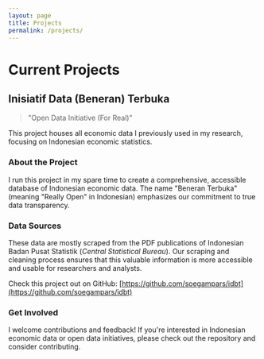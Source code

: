 ```yaml
---
layout: page
title: Projects
permalink: /projects/
---
```


# Current Projects

## Inisiatif Data (Beneran) Terbuka

> "Open Data Initiative (For Real)"

This project houses all economic data I previously used in my research, focusing on Indonesian economic statistics.

### About the Project

I run this project in my spare time to create a comprehensive, accessible database of Indonesian economic data. The name "Beneran Terbuka" (meaning "Really Open" in Indonesian) emphasizes our commitment to true data transparency.

### Data Sources

These data are mostly scraped from the PDF publications of Indonesian Badan Pusat Statistik (*Central Statistical Bureau*). Our scraping and cleaning process ensures that this valuable information is more accessible and usable for researchers and analysts.

Check this project out on GitHub: [https://github.com/soegampars/idbt](https://github.com/soegampars/idbt)

### Get Involved

I welcome contributions and feedback! If you're interested in Indonesian economic data or open data initiatives, please check out the repository and consider contributing.